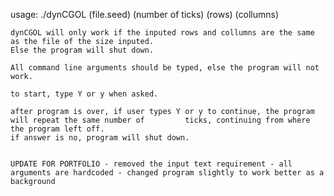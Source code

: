 usage: ./dynCGOL (file.seed) (number of ticks) (rows) (collumns)

	dynCGOL will only work if the inputed rows and collumns are the same as the file of the size inputed.
	Else the program will shut down.

	All command line arguments should be typed, else the program will not work.

	to start, type Y or y when asked.
	
	after program is over, if user types Y or y to continue, the program will repeat the same number of 		ticks, continuing from where the program left off.
	if answer is no, program will shut down.


	UPDATE FOR PORTFOLIO - removed the input text requirement - all arguments are hardcoded - changed program slightly to work better as a background
